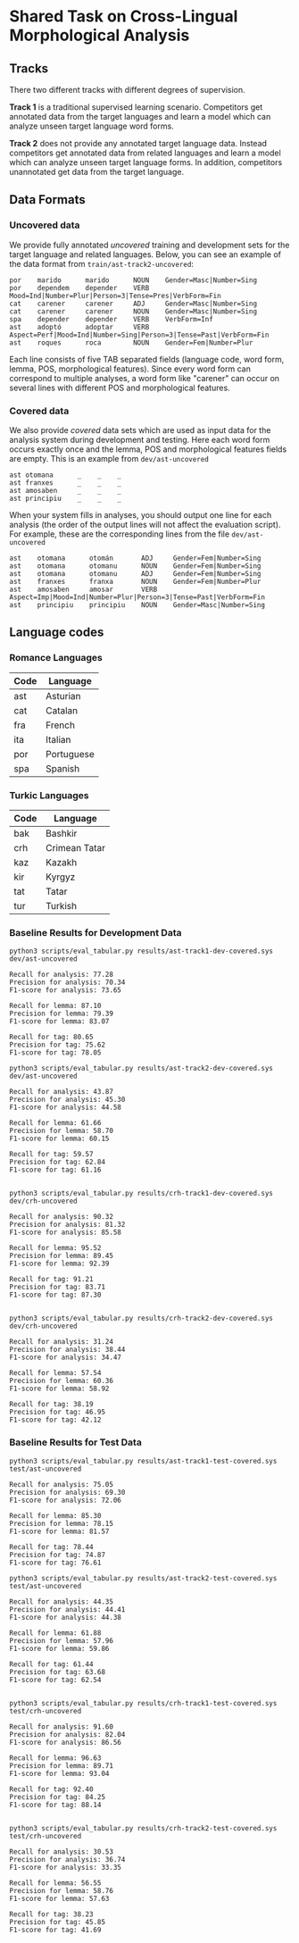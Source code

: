 # Shared Task on Cross-Lingual Morphological Analysis

## Tracks

There two different tracks with different degrees of supervision.

**Track 1** is a traditional supervised learning scenario. Competitors
get annotated data from the target languages and learn a model which
can analyze unseen target language word forms.

**Track 2** does not provide any annotated target language
data. Instead competitors get annotated data from related languages and learn
a model which can analyze unseen target language forms. In addition,
competitors unannotated get data from the target language.

## Data Formats

### Uncovered data

We provide fully annotated _uncovered_ training and development sets for the
target language and related languages. Below, you can see an example
of the data format from `train/ast-track2-uncovered`:

```
por    marido      marido      NOUN    Gender=Masc|Number=Sing
por    dependem    depender    VERB    Mood=Ind|Number=Plur|Person=3|Tense=Pres|VerbForm=Fin
cat    carener     carener     ADJ     Gender=Masc|Number=Sing
cat    carener     carener     NOUN    Gender=Masc|Number=Sing
spa    depender    depender    VERB    VerbForm=Inf
ast    adoptó      adoptar     VERB    Aspect=Perf|Mood=Ind|Number=Sing|Person=3|Tense=Past|VerbForm=Fin
ast    roques      roca        NOUN    Gender=Fem|Number=Plur
```

Each line consists of five TAB separated fields (language code, word
form, lemma, POS, morphological features). Since every word form can
correspond to multiple analyses, a word form like "carener" can occur
on several lines with different POS and morphological features.

### Covered data

We also provide _covered_ data sets which are used as input data for
the analysis system during development and testing. Here each word
form occurs exactly once and the lemma, POS and morphological features
fields are empty. This is an example from `dev/ast-uncovered`

```
ast	otomana      _    _    _
ast	franxes      _    _    _
ast	amosaben     _    _    _
ast	principiu    _    _    _
```

When your system fills in analyses, you should output one line for
each analysis (the order of the output lines will not affect the
evaluation script). For example, these are the corresponding lines
from the file `dev/ast-uncovered`

```
ast    otomana      otomán       ADJ     Gender=Fem|Number=Sing
ast    otomana      otomanu      NOUN    Gender=Fem|Number=Sing
ast    otomana      otomanu      ADJ     Gender=Fem|Number=Sing
ast    franxes      franxa       NOUN    Gender=Fem|Number=Plur
ast    amosaben     amosar       VERB    Aspect=Imp|Mood=Ind|Number=Plur|Person=3|Tense=Past|VerbForm=Fin
ast    principiu    principiu    NOUN    Gender=Masc|Number=Sing
```

## Language codes

### Romance Languages

| Code | Language      |
|------|---------------|
| ast  | Asturian      |
| cat  | Catalan       |
| fra  | French        |
| ita  | Italian       |
| por  | Portuguese    |
| spa  | Spanish       |


### Turkic Languages

| Code | Language      |
|------|---------------|
| bak  | Bashkir       |
| crh  | Crimean Tatar |
| kaz  | Kazakh        |
| kir  | Kyrgyz        |
| tat  | Tatar         |
| tur  | Turkish       |  

### Baseline Results for Development Data

```
python3 scripts/eval_tabular.py results/ast-track1-dev-covered.sys dev/ast-uncovered

Recall for analysis: 77.28
Precision for analysis: 70.34
F1-score for analysis: 73.65

Recall for lemma: 87.10
Precision for lemma: 79.39
F1-score for lemma: 83.07

Recall for tag: 80.65
Precision for tag: 75.62
F1-score for tag: 78.05

python3 scripts/eval_tabular.py results/ast-track2-dev-covered.sys dev/ast-uncovered

Recall for analysis: 43.87
Precision for analysis: 45.30
F1-score for analysis: 44.58

Recall for lemma: 61.66
Precision for lemma: 58.70
F1-score for lemma: 60.15

Recall for tag: 59.57
Precision for tag: 62.84
F1-score for tag: 61.16


python3 scripts/eval_tabular.py results/crh-track1-dev-covered.sys dev/crh-uncovered

Recall for analysis: 90.32
Precision for analysis: 81.32
F1-score for analysis: 85.58

Recall for lemma: 95.52
Precision for lemma: 89.45
F1-score for lemma: 92.39

Recall for tag: 91.21
Precision for tag: 83.71
F1-score for tag: 87.30


python3 scripts/eval_tabular.py results/crh-track2-dev-covered.sys dev/crh-uncovered

Recall for analysis: 31.24
Precision for analysis: 38.44
F1-score for analysis: 34.47

Recall for lemma: 57.54
Precision for lemma: 60.36
F1-score for lemma: 58.92

Recall for tag: 38.19
Precision for tag: 46.95
F1-score for tag: 42.12
```

### Baseline Results for Test Data

```
python3 scripts/eval_tabular.py results/ast-track1-test-covered.sys test/ast-uncovered

Recall for analysis: 75.05
Precision for analysis: 69.30
F1-score for analysis: 72.06

Recall for lemma: 85.30
Precision for lemma: 78.15
F1-score for lemma: 81.57

Recall for tag: 78.44
Precision for tag: 74.87
F1-score for tag: 76.61

python3 scripts/eval_tabular.py results/ast-track2-test-covered.sys test/ast-uncovered

Recall for analysis: 44.35
Precision for analysis: 44.41
F1-score for analysis: 44.38

Recall for lemma: 61.88
Precision for lemma: 57.96
F1-score for lemma: 59.86

Recall for tag: 61.44
Precision for tag: 63.68
F1-score for tag: 62.54


python3 scripts/eval_tabular.py results/crh-track1-test-covered.sys test/crh-uncovered

Recall for analysis: 91.60
Precision for analysis: 82.04
F1-score for analysis: 86.56

Recall for lemma: 96.63
Precision for lemma: 89.71
F1-score for lemma: 93.04

Recall for tag: 92.40
Precision for tag: 84.25
F1-score for tag: 88.14


python3 scripts/eval_tabular.py results/crh-track2-test-covered.sys test/crh-uncovered

Recall for analysis: 30.53
Precision for analysis: 36.74
F1-score for analysis: 33.35

Recall for lemma: 56.55
Precision for lemma: 58.76
F1-score for lemma: 57.63

Recall for tag: 38.23
Precision for tag: 45.85
F1-score for tag: 41.69
```
